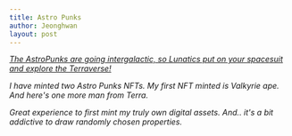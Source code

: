 ```yaml
---
title: Astro Punks
author: Jeonghwan
layout: post
---
```


<em>[The AstroPunks are going intergalactic, so Lunatics put on your spacesuit and explore the Terraverse!](https://knowhere.art/collections/terra1ty4u8tcf2cq9m86zgs42gg8szj4ulakcf0ka4k)<em>

I have minted two Astro Punks NFTs.
My first NFT minted is Valkyrie ape.
<span class="image centered"><img src="{{ 'assets/images/AstroPunk_#329.jpg' | relative_url }}" alt="" /></span>
And here's one more man from Terra.
<span class="image centered"><img src="{{ 'assets/images/AstroPunk_#1002.jpg' | relative_url }}" alt="" /></span>

Great experience to first mint my truly own digital assets.
And.. it's a bit addictive to draw randomly chosen properties.